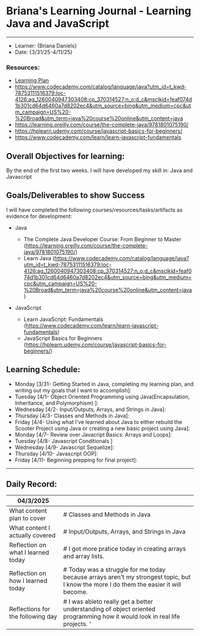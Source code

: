 # Briana's Learning Journal - Learning Java and JavaScript
---
   - Learner: {Briana Daniels}
   - Date: {3/31/25-4/11/25}

### Resources:
   - [Learning Plan](https://swe-learning-plans.netlify.app/)
   - https://www.codecademy.com/catalog/language/java?utm_id=t_kwd-78753111516379:loc-4126:ag_1260040947303408:cp_370314527:n_o:d_c&msclkid=feaf074d1b301cd64d6460a7d8202ec4&utm_source=bing&utm_medium=cpc&utm_campaign=US%20-%20Broad&utm_term=java%20course%20online&utm_content=java
   - https://learning.oreilly.com/course/the-complete-java/9781801075190/
   - https://hplearn.udemy.com/course/javascript-basics-for-beginners/
   - https://www.codecademy.com/learn/learn-javascript-fundamentals

## Overall Objectives for learning:
By the end of the first two weeks. I will have developed my skill in: Java and Javascript

[//]: # (The example\(s\) below should be specifics of the content that you plan on covering over the course of the 2 week learning period.  Additionally, they should be based directly on feedback from your manager.)

## Goals/Deliverables to show Success
I will have completed the following courses/resources/tasks/artifacts as evidence for development:

[//]: # (The example\(s\) below are EXHAUSTIVE, and should be attinable within the scope of the two weeks. You can have stretch goals if you like, but be reasonable with yourself in terms of what is a fair workload)
   - Java
      - The Complete Java Developer Course: From Beginner to Master (https://learning.oreilly.com/course/the-complete-java/9781801075190/)
      - Learn Java (https://www.codecademy.com/catalog/language/java?utm_id=t_kwd-78753111516379:loc-4126:ag_1260040947303408:cp_370314527:n_o:d_c&msclkid=feaf074d1b301cd64d6460a7d8202ec4&utm_source=bing&utm_medium=cpc&utm_campaign=US%20-%20Broad&utm_term=java%20course%20online&utm_content=java)

   - JavaScript 
      - Learn JavaScript: Fundamentals (https://www.codecademy.com/learn/learn-javascript-fundamentals)
      - JavaScript Basics for Beginners (https://hplearn.udemy.com/course/javascript-basics-for-beginners/)
   
## Learning Schedule:

[//]: # (Complete this outline to show what you plan on covering each day - remember however, that this will likely change depending on your pprogress.  That is fine - just update it when you need to!)

- Monday [3/31- Getting Started in Java, completing my learning plan, and writing out my goals that I want to accomplish]:
- Tuesday [4/1- Object Oriented Programming using Java(Encapsulation, Inheritance, and Polymorphism) ]:
- Wednesday [4/2- Input/Outputs, Arrays, and Strings in Java]:
- Thursday [4/3- Classes and Methods in Java]:
- Friday [4/4- Using what I've learned about Java to either rebuild the Scooter Project using Java or creating a new basic project using Java]:
- Monday [4/7- Review over Javacript Basics: Arrays and Loops]:
- Tuesday [4/8- Javascript Conditionals ]
- Wednesday [4/9- Javascript Sequelize]:
- Thursday [4/10- Javascript OOP]:
- Friday [4/11- Beginning prepping for final project]:
  
--- 
## Daily Record:
[//]: # (You’ll make one of these each day - just copy, paste, and edit the entry, keeping the most recent post at the top of this page. 
This reflection is what you’ll use to share out each day at standup.  
Remember however, that it is a guide only, and should be used accordingly.)     

[//]: # (***Lastly, please remember that this daily record is for you.  
While your coaches will use it as a soft point of accountability, 
you should use it only as much as it supports your reflections in learning.
Sentences, bullet points, paragraphs, copy and pastes are welcome!***)

| 04/3/2025  |         | 
|---|---|
| What content plan to cover  |  # Classes and Methods in Java|   
| What content I actually covered | # Input/Outputs, Arrays, and Strings in Java |  
| Reflection on what I learned today |  # I got more pratice today in creating arrays and array lists.  |   
| Reflection on how I learned today | # Today was a struggle for me today because arrays aren't my strongest topic, but I know the more I do them the easier it will become. |
| Reflections for the following day| # I was ableto really get a better understanding of object oriented programming how it would look in real life projects.  '|
